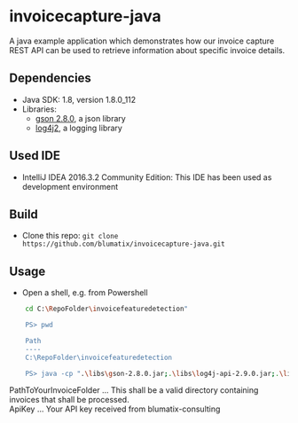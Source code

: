 # invoicecapture-java
A java example application which demonstrates how our invoice capture REST API can be used to retrieve information about specific invoice details.

## Dependencies
- Java SDK: 1.8, version 1.8.0_112
- Libraries:
    - [gson 2.8.0](https://github.com/google/gson), a json library
    - [log4j2](https://logging.apache.org/log4j/2.0/download.html), a logging library

## Used IDE
- IntelliJ IDEA 2016.3.2 Community Edition: This IDE has been used as development environment
    
## Build
- Clone this repo: ```git clone https://github.com/blumatix/invoicecapture-java.git```

## Usage
 - Open a shell, e.g. from Powershell
 
```sh
    cd C:\RepoFolder\invoicefeaturedetection"

    PS> pwd

    Path
    ----
    C:\RepoFolder\invoicefeaturedetection

    PS> java -cp ".\libs\gson-2.8.0.jar;.\libs\log4j-api-2.9.0.jar;.\libs\log4j-core-2.9.0.jar;.\out\production\invoicefeaturedetection" com.blumatix.Main "C:\PathToYourInvoiceFolder\Invoices" ApiKey CaptureSDKUrl

```
    
    
PathToYourInvoiceFolder ... This shall be a valid directory containing invoices that shall be processed.    
ApiKey ... Your API key received from blumatix-consulting 

